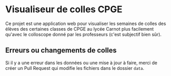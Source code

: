# Visualiseur de colles CPGE

Ce projet est une application web pour visualiser les semaines de colles des
élèves des certaines classes de CPGE au lycée Carnot plus facilement qu'avec
le colloscope donné par les professeurs (c'est subjectif bien sûr).

## Erreurs ou changements de colles

Si il y a une erreur dans les données ou une mise à jour à faire, merci de créer
un Pull Request qui modifie les fichiers dans le dossier `data`.
